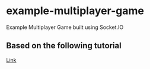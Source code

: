 # example-multiplayer-game
Example Multiplayer Game built using Socket.IO

## Based on the following tutorial
[Link](https://devdojo.com/dennis/use-socketio-to-build-a-game)

